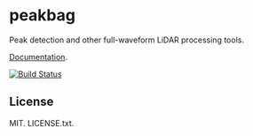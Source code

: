 # peakbag

Peak detection and other full-waveform LiDAR processing tools.

[Documentation](http://gadomski.github.io/peakbag).

[![Build Status](https://travis-ci.org/gadomski/peakbag.svg?branch=master)](https://travis-ci.org/gadomski/peakbag)

## License

MIT.
LICENSE.txt.
